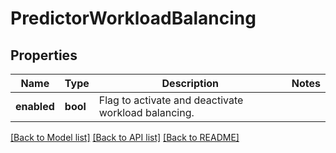 # PredictorWorkloadBalancing

## Properties

Name | Type | Description | Notes
------------ | ------------- | ------------- | -------------
**enabled** | **bool** | Flag to activate and deactivate workload balancing. | 

[[Back to Model list]](../README.md#documentation-for-models) [[Back to API list]](../README.md#documentation-for-api-endpoints) [[Back to README]](../README.md)


